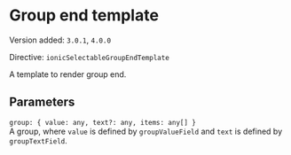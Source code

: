# Group end template

Version added: `3.0.1`, `4.0.0`

Directive: `ionicSelectableGroupEndTemplate`

A template to render group end.

## Parameters

`group: { value: any, text?: any, items: any[] }`  
A group, where `value` is defined by `groupValueField` and `text` is defined by `groupTextField`.
